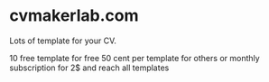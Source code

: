 # cvmakerlab.com
Lots of template for your CV.

10 free template for free
50 cent per template for others or monthly subscription for 2$ and reach all templates

